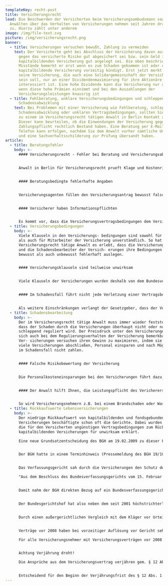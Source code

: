 ```yaml
---
templateKey: recht-post
title: Versicherungsrecht
lead: Die Beschwerden der Versicherten beim Versicherungsombudsmann sowie bei
  Anwälten über das Verhalten von Versicherungen nehmen seit Jahren dramatisch
  zu. Hierzu zählt unter anderem
image: /img/file-text.svg
picture: /img/versicherungsrecht.png
banner:
  - title: Versicherungen versuchen bewußt, Zahlung zu vermeiden
    text: Der Versicherte geht bei Abschluss der Versicherung davon aus, dass er
      gegen das versicherte Risiko gut abgesichert sei bzw. sein Geld in der
      kapitalbildenden Versicherung gut angelegt sei. Die oben beschriebenen
      Misstände bemerkt er erst wenn es zum Schaden gekommen ist oder er die
      kapitalbildende Versicherung vorzeitig kündigt. Erst jetzt merkt er, dass
      seine Versicherung, die auch eine Solidargemeinschaft der Versicherten
      sein soll, nur an einer Dividendenmaximierung für ihre Aktionäre
      interessiert ist. Eine hohe Dividende kann die Versicherung nur auszahlen,
      wenn diese hohe Prämien einnimmt und bei den Auszahlungen der
      Versicherungsleistungen knausrig ist
  - title: Fehlberatung, unklare Versicherungsbedingungen und schleppende
      Schadensabwicklung
    text: Bei Problemen mit einer Versicherung wie Fehlberatung, schleppender
      Schadensabwicklung oder unklaren Vertragsbedingungen, sollten Sie umgehend
      zu einem im Versicherungsrecht tätigen Anwalt in Berlin Kontakt aufnehmen.
      Dieser kann beurteilen, ob die Einwendungen der Versicherung gegen ihre
      Zahlungspflicht rechtlich Bestand haben. Eine Beratung per E-Mail oder
      Telefon kann erfolgen, nachdem Sie dem Anwalt vorher sämtliche Unterlagen
      und eine Sachverhaltsschilderung zur Prüfung übersandt haben.
article:
  - title: Beratungsfehler
    body: >-
      #### Versicherungsrecht - Fehler bei Beratung und Versicherungsabschluss


      Anwalt in Berlin für Versicherungsrecht prueft Klage und Kostenrisiko bei ungesetzlichen VersicherungsbedingungenGerade die fehlerhafte Beratung durch die Versicherungsagenten hat zur Folge, dass die Versicherungsnehmer trotz Prämienzahlung im Schadensfall ihre Versicherungsleistung nicht er- halten. Der im Versicherungsrecht tätige Anwalt erlebt, dass den Versicherungsnehmern Versicher- ungen verkauft wurden, die ihren Bedürfnissen nicht entsprachen.


      #### Beratungsbedingte fehlerhafte Angaben


      Versicherungsagenten füllen den Versicherungsantrag bewusst falsch aus, um die zu zahlende Versicherungsprämie günstiger erscheinen zu lassen. Für den Versicherungsnehmer hat dies zur Folge, dass er die Gefahr eingeht, dass die Versicherung im Schadensfall nicht zahlt.


      #### Versicherer haben Informationspflichten


      Es kommt vor, dass die Versicherungsvertragsbedingungen dem Versicherungsnehmer nicht übergeben werden, so dass dieser keine Kenntnis von seinen Pflichten hat, deren Einhaltung die Voraussetzung für den Erhalt der vollen Versicherungssumme ist. In diesem Fall kann sich die Versicherung in der Regel nicht auf ihre Leistungsfreiheit berufen, selbst wenn der Versicherungsnehmer gegen Vertragsbedingungen verstoßen hat.
  - title: Versicherungsbedingungen
    body: >-
      Viele Klauseln in den Versicherungs- bedingungen sind sowohl für den Laien
      als auch für Mitarbeiter der Versicherung unverständlich. So hat der im
      Versicherungsrecht tätige Anwalt es erlebt, dass die Versicherungsagenten
      und die Schadensbearbeiter der Versich- erungen ihre Bedingungen sowohl
      bewusst als auch unbewusst fehlerhaft auslegen.


      #### Versicherungsklauseln sind teilweise unwirksam


      Viele Klauseln der Versicherungen wurden deshalb von dem Bundesverfassungsgericht wegen Verletzung der Grundrechte und dem Bundesgerichtshof für unwirksam erklärt oder zugunsten des Versicherungsnehmers ausgelegt. Der Bundesgerichtshof berücksichtigt außerdem, dass das Vertragswerk der Versicherungen dem Versicherungsnehmer nahezu unbekannt ist. Der Versicherer hat neben der Übergabe der Versicherungsbedingungen sowohl beim Verkauf der Versicherung als auch im Schadensfall besondere Informationspflichten gegenüber dem Versicherungsnehmer. Diesen Informationspflichten kommen die Versicherungen oft nicht nach.


      #### Im Schadensfall führt nicht jede Verletzung einer Vertragsbedingung zum Verlust des Versicherungsschutzes


      Als weitere Einschränkungen verlangt der Gesetzgeber, dass der Versicherungsnehmer die Vertragsbedingung schlechthin unentschuldbar verletzt haben muss, die das gewöhnliche Maß erheblich übersteigt (grob fahrlässig) oder die Verletzung der Vertragsbedingung bewusst in Kauf nahm (Vorsatz). Bei einer grob fahrlässigen Verletzung der Versicherungsbedingungen hat der Versicherungsnehmer in der Regel einen Anspruch auf einen Teil der Versicherungssumme, bei Vorsatz wird die Versicherung vollständig leistungsfrei. Selbst wenn diese Voraussetzungen gegeben sind, kann der Versicherungsnehmer die Versicherungsleistung noch erhalten, wenn er nachweist, dass die Verletzung der Vertragsbedingung keinen Einfluss auf den aufgetretenen Schaden hatte. Dies kann und soll nur eine beispielhafte Aufzählung sein.
  - title: Schadensbearbeitung
    body: >-
      Der im Versicherungsrecht tätige Anwalt muss immer wieder feststellen,
      dass der Schaden durch die Versicherungen überhaupt nicht oder nur
      schleppend reguliert wird. Der Preisdruck unter den Versicherungen macht
      sich auch bei dem Regulierungsverhalten der Versicherung bemerkbar. Die
      Ver- sicherungen versuchen ihren Gewinn zu maximieren, indem sie möglichst
      viele Versicherungen abschließen, Personal einsparen und nach Möglichkeit
      im Schadensfall nicht zahlen.


      #### Falsche Risikobewertung der Versicherung


      Die Personalkosteneinsparungen bei den Versicherungen führt dazu, dass viele Versicherungen das zu versichernde Objekt nicht vor Vertragsabschluss untersuchen. Dies hat zur Folge, dass diese Versicherungen das zu versichernde Risko nicht kennen. Häufen sich bei einer Versicherung die Schadensfälle, weil diese zu viele schadensgeneigte Objekte mit einer zu niedrigen Prämie versichert hat, versucht diese ihren Gewinn zuhalten, indem sie bei den Versicherungsleistungen spart.


      #### Der Anwalt hilft Ihnen, die Leistungspflicht des Vericherers durchzusetzen


      So wird Versicherungsnehmern z.B. bei einem Brandschaden oder Wasserschaden mitgeteilt, dass die Versicherung nicht oder nur teilweise leisten wird, weil der Versicherungsnehmer seine Vertragspflichten verletzt habe. Erst nachdem ein Anwalt eingeschaltet wurde, zeigt sich die Versicherung oft zahlungsbereit.
  - title: Rückkaufswerte Lebensversicherungen
    body: >-
      Der niedrige Rückkaufswert von kapitalbildenden und fondsgebundenen
      Versicherungen beschäftigte schon oft die Gerichte. Dabei wurden mehrfach
      die für den Versicherten ungünstigen Vertragsbedingungen zum Rückkauf von
      kapitalbildenden Versicherungen für unwirksam erklärt.

      Eine neue Grundsatzentscheidung des BGH am 19.02.2009 zu dieser Frage wurde durch die Rücknahme der Revision durch den Kläger gerade noch verhindert. In diesem hatte ein Kläger durch alle Instanzen gegen den niedrigen Rückkaufswert seiner kapitalbildenden Versicherung geklagt: Er hatte diese einige Monate nach Abschluss wieder aufgelöst.


      Der BGH hatte in einem Terminhinweis (Pressemeldung des BGH 19/10) auf die abschließende Verhandlung mitgeteilt, daß es aus seiner Sicht um das Eigentumsrecht geht.


      Das Verfassungsgericht sah durch die Versicherungen den Schutz des Eigentums der Versicherten gefährdet

      "Aus dem Beschluss des Bundesverfassungsgerichts vom 15. Februar 2006 (VersR 2006, 489) könnte sich ergeben, dass ein Rückkaufswert, der in den ersten Jahren bei null oder nur wenig darüber liegt, verfassungswidrig ist und daher einer materiellen Inhaltskontrolle nach § 307 Abs. 1 Satz 1 BGB nicht standhält (so jetzt § 169 Abs. 3 VVG 2008)."


      Damit nahm der BGH direkten Bezug auf ein Bundesverfassungsgerichtsurteil aus 2006. Das höchste Gericht hat sich zu der Frage des niedrigen Rückkaufswertes kapitalbildender Versicherungen geäußertund kam zu dem Ergebnis, die Praxis der Versicherungen verstoße gegen den Schutz des Eigentums. Die mit dem Abschluss eines Versicherungsvertrages verfolgte Zielsetzung der Vermögensbildung dürfe nicht teilweise durch niedrige Rückkaufswerte vereitelt werden.


      Der Bundesgerichtshof hat also neben dem seit 2001 höchstrichterlich etablierten Klagegrund - der Intransparenz der Verträge - einen weiteren Grund mit Vefassungsrang gesehen: Den Schutz des Eigentums der Versicherungsnehmer.


      Durch einen außergerichtlichen Vergleich mit dem Kläger vor Urteilsverkündung konnte die Verkündung dieser voraussichtlich für die Versicherungen teure Entscheidung noch verhindert werden.


      Verträge vor 2008 haben bei vorzeitiger Auflösung vor Gericht sehr gute Aussichten auf Rückerstattung

      Für alle Versicherungsnehmer mit Versicherungsverträgen vor 2008 ist dies aber ein deutlicher Hinweis auf Ihre Rechte: Sie müssen sich nicht länger gefallen lassen, mit minimalen Rückkaufbeträgen abgespeist zu werden. Unter dem vom BGH aufgegriffenen Gesichtspunkt des Eigentumsschutzes bestehen sehr gute Erfolgsaussichten bei einer Klage eines Versicherten gegen die niedrigen Rückkaufswerte der Versicherung, wenn er den Vertrag vorzeitig auflösen will.


      Achtung Verjährung droht!

      Die Ansprüche aus dem Versicherungsvertrag verjähren gem. § 12 Abs. 1 VVG a.F. in zwei Jahren, bei der Lebensversicherung in fünf Jahren. Die Verjährung beginnt mit dem Schluß des Jahres, in welchem die Leistung verlangt werden kann.


      Entscheidend für den Beginn der Verjährungsfrist des § 12 Abs. 1 VVG a. F. ist nur, dass der Anspruch auf Auszahlung des Rückkaufswertes entstanden und fällig ist. Dieser entsteht bereits mit der durch die Kündigung herbeigeführten Vertragsbeendigung und wird spätestens mit der Abrechnung durch den Versicherer fällig. Dies gilt auch wenn der Versicherungsnehmer zum Abrechnungszeitpunkt die Unwirksamkeit der Versicherungsbedingungen nicht erkennen konnte.
---
```

